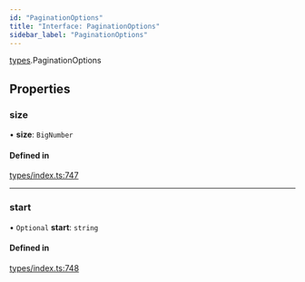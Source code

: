 ```yaml
---
id: "PaginationOptions"
title: "Interface: PaginationOptions"
sidebar_label: "PaginationOptions"
---
```


[types](../../../modules/Types/Types.md).PaginationOptions

## Properties

### size

• **size**: `BigNumber`

#### Defined in

[types/index.ts:747](https://github.com/PolymeshAssociation/polymesh-sdk/blob/d4e2c127f/src/types/index.ts#L747)

___

### start

• `Optional` **start**: `string`

#### Defined in

[types/index.ts:748](https://github.com/PolymeshAssociation/polymesh-sdk/blob/d4e2c127f/src/types/index.ts#L748)
